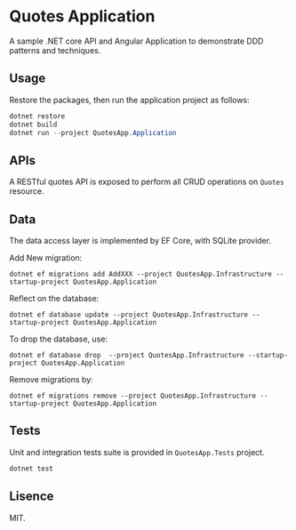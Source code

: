 # Quotes Application



A sample .NET core API and Angular Application to demonstrate DDD patterns and techniques.



## Usage

Restore the packages, then run the application project as follows:

```csharp
dotnet restore
dotnet build
dotnet run --project QuotesApp.Application
```



## APIs

A RESTful quotes API is exposed to perform all CRUD operations on `Quotes` resource.



## Data

The data access layer is implemented by EF Core, with SQLite provider.

Add New migration:

```shell
dotnet ef migrations add AddXXX --project QuotesApp.Infrastructure --startup-project QuotesApp.Application
```

Reflect on the database:

```shell
dotnet ef database update --project QuotesApp.Infrastructure --startup-project QuotesApp.Application
```

To drop the database, use:

```shell
dotnet ef database drop  --project QuotesApp.Infrastructure --startup-project QuotesApp.Application
```

Remove migrations by:

```shell
dotnet ef migrations remove --project QuotesApp.Infrastructure --startup-project QuotesApp.Application
```



## Tests

Unit and integration tests suite is provided in  `QuotesApp.Tests` project.

```bash
dotnet test
```



## Lisence

MIT.